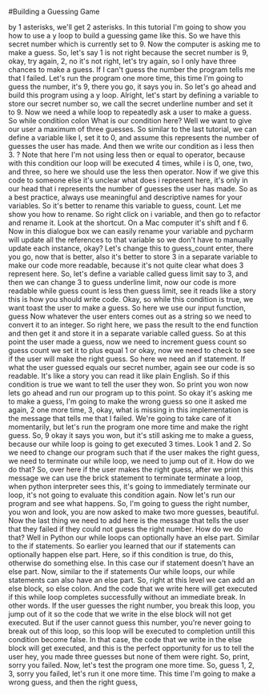 #Building a Guessing Game

by 1 asterisks, we'll get 2 asterisks.
In this tutorial I'm going to show you how to use a y loop to build a guessing game like this. 
So we have this secret number which is currently set to 9. 
Now the computer is asking me to make a guess. 
So, let's say 1 is not right because the secret number is 9, okay, try again, 2, no it's not right, let's try again, so I only have three chances to make a guess. 
If I can't guess the number the program tells me that I failed. 
Let's run the program one more time, this time I'm going to guess the number, it's 9, there you go, it says you in.
So let's go ahead and build this program using a y loop.
Alright, let's start by defining a variable to store our secret number so, we call the secret underline number and set it to 9.
Now we need a while loop to repeatedly ask a user to make a guess. 
So while condition colon What is our condition here? Well we want to give our user a maximum of three guesses. 
So similar to the last tutorial, we can define a variable like I, set it to 0, and assume this represents the number of guesses the user has made. 
And then we write our condition as i less then 3. ?
Note that here I'm not using less then or equal to operator, because with this condition our loop will be executed 4 times, while i is 0, one, two, and three, so here we should use the less then operator. 
Now if we give this code to someone else it's unclear what does i represent here, it's only in our head that i represents the number of guesses the user has made. 
So as a best practice, always use meaningful and descriptive names for your variables.
So it's better to rename this variable to guess, count.
Let me show you how to rename. 
So right click on i variable, and then go to refactor and rename it. 
Look at the shortcut. 
On a Mac computer it's shift and f 6. 
Now in this dialogue box we can easily rename your variable and pycharm will update all the references to that variable so we don't have to manually update each instance, okay? Let's change this to guess_count enter, there you go, now that is better, also it's better to store 3 in a separate variable to make our code more readable, because it's not quite clear what does 3 represent here.
So, let's define a variable called guess limit say to 3, and then we can change 3 to guess underline limit, now our code is more readable while guess count is less then guess limit, see it reads like a story this is how you should write code. 
Okay, so while this condition is true, we want toast the user to make a guess. 
So here we use our input function, guess Now whatever the user enters comes out as a string so we need to convert it to an integer.
So right here, we pass the result to the end function and then get it and store it in a separate variable called guess.
So at this point the user made a guess, now we need to increment guess count so guess count we set it to plus equal 1 or okay, now we need to check to see if the user will make the right guess.
So here we need an if statement. 
If what the user guessed equals our secret number, again see our code is so readable. 
It's like a story you can read it like plain English. 
So if this condition is true we want to tell the user they won. 
So print you won now lets go ahead and run our program up to this point.
So okay it's asking me to make a guess, I'm going to make the wrong guess so one it asked me again, 2 one more time, 3, okay, what is missing in this implementation is the message that tells me that I failed. 
We're going to take care of it momentarily, but let's run the program one more time and make the right guess. 
So, 9 okay it says you won, but it's still asking me to make a guess, because our while loop is going to get executed 3 times. 
Look 1 and 2. 
So we need to change our program such that if the user makes the right guess, we need to terminate our while loop, we need to jump out of it. 
How do we do that? So, over here if the user makes the right guess, after we print this message we can use the brick statement to terminate terminate a loop, when python interpreter sees this, it's going to immediately terminate our loop, it's not going to evaluate this condition again.
Now let's run our program and see what happens. 
So, I'm going to guess the right number, you won and look, you are now asked to make two more guesses, beautiful. 
Now the last thing we need to add here is the message that tells the user that they failed if they could not guess the right number. 
How do we do that? Well in Python our while loops can optionally have an else part.
Similar to the if statements. 
So earlier you learned that our if statements can optionally happen else part. 
Here, so if this condition is true, do this, otherwise do something else. 
In this case our if statement doesn't have an else part. 
Now, similar to the if statements Our while loops, our while statements can also have an else part.
So, right at this level we can add an else block, so else colon.
And the code that we write here will get executed if this while loop completes successfully without an immediate break. 
In other words. 
If the user guesses the right number, you break this loop, you jump out of it so the code that we write in the else block will not get executed.
But if the user cannot guess this number, you're never going to break out of this loop, so this loop will be executed to completion untill this condition become false. 
In that case, the code that we write in the else block will get executed, and this is the perfect opportunity for us to tell the user hey, you made three guesses but none of them were right.
So, print, sorry you failed. 
Now, let's test the program one more time.
So, guess 1, 2, 3, sorry you failed, let's run it one more time. 
This time I'm going to make a wrong guess, and then the right guess,